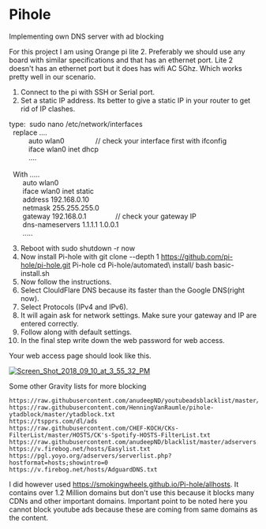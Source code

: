 # Pihole
Implementing own DNS server with ad blocking 


For this project I am using Orange pi lite 2. Preferably we should use any board with similar specifications and that has an ethernet port.
Lite 2 doesn't has an ethernet port but it does has wifi AC 5Ghz. Which works pretty well in our scenario. 

1. Connect to the pi with SSH or Serial port.
2. Set a static IP address.
Its better to give a static IP in your router to get rid of IP clashes.
  
  <div>type: &nbsp;sudo nano /etc/network/interfaces</div>
<div>&nbsp; replace ....</div>
<div>&nbsp; &nbsp; &nbsp; &nbsp; &nbsp; auto wlan0 &nbsp; &nbsp; &nbsp; &nbsp; &nbsp; &nbsp; &nbsp; &nbsp;// check your interface first with ifconfig</div>
<div>&nbsp; &nbsp; &nbsp; &nbsp; &nbsp; iface wlan0 inet dhcp</div>
<div>&nbsp; &nbsp; &nbsp; &nbsp; &nbsp; ....</div>
<div>&nbsp;</div>
<div>&nbsp; With .....</div>
<div>&nbsp; &nbsp; &nbsp; &nbsp;auto wlan0</div>
<div>&nbsp; &nbsp; &nbsp; &nbsp;iface wlan0 inet static</div>
<div>&nbsp; &nbsp; &nbsp; &nbsp;address 192.168.0.10</div>
<div>&nbsp; &nbsp; &nbsp; &nbsp;netmask 255.255.255.0</div>
<div>&nbsp; &nbsp; &nbsp; &nbsp;gateway 192.168.0.1 &nbsp; &nbsp; &nbsp; &nbsp; &nbsp; &nbsp; &nbsp; // check your gateway IP</div>
<div>&nbsp; &nbsp; &nbsp; &nbsp;dns-nameservers 1.1.1.1 1.0.0.1</div>
<div>&nbsp; &nbsp; &nbsp; &nbsp;.....</div>
       
3. Reboot with sudo shutdown -r now
4. Now install Pi-hole with 
      git clone --depth 1 https://github.com/pi-hole/pi-hole.git Pi-hole
      cd Pi-hole/automated\ install/
      bash basic-install.sh
5. Now follow the instructions.
6. Select ClouldFlare DNS because its faster than the Google DNS(right now).
7. Select Protocols (IPv4 and IPv6).
8. It will again ask for network settings. Make sure your gateway and IP are entered correctly.
9. Follow along with default settings. 
10. In the final step write down the web password for web access.

Your web access page should look like this.

<a href="https://ibb.co/jj8xUp"><img src="https://preview.ibb.co/iagHUp/Screen_Shot_2018_09_10_at_3_55_32_PM.png" alt="Screen_Shot_2018_09_10_at_3_55_32_PM" border="0"></a>





Some other Gravity lists for more blocking 

	https://raw.githubusercontent.com/anudeepND/youtubeadsblacklist/master/hosts.txt	
	https://raw.githubusercontent.com/HenningVanRaumle/pihole-ytadblock/master/ytadblock.txt	
	https://tspprs.com/dl/ads	
	https://raw.githubusercontent.com/CHEF-KOCH/CKs-FilterList/master/HOSTS/CK's-Spotify-HOSTS-FilterList.txt	
	https://raw.githubusercontent.com/anudeepND/blacklist/master/adservers.txt	
	https://v.firebog.net/hosts/Easylist.txt	
	https://pgl.yoyo.org/adservers/serverlist.php?hostformat=hosts;showintro=0	
	https://v.firebog.net/hosts/AdguardDNS.txt
  
  
  
I did however used https://smokingwheels.github.io/Pi-hole/allhosts. It contains over 1.2 Million domains but don't use this because it blocks many CDNs and other important domains. Important point to be noted here you cannot block youtube ads because these are coming from same domains as the content.
  

